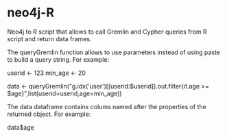 neo4j-R
=======

Neo4j to R script that allows to call Gremlin and Cypher queries from R script and return data frames.

The queryGremlin function allows to use parameters instead of using paste to build a query string. For example:

userid <- 123
min_age <- 20

data <- queryGremlin("g.idx('user')[[userid:$userid]].out.filter{it.age >= $age}",list(userid=userid,age=min_age))

The data dataframe contains colums named after the properties of the returned object. For example:

data$age